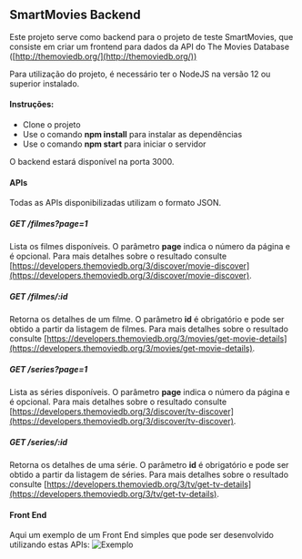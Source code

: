## SmartMovies Backend
Este projeto serve como backend para o projeto de teste SmartMovies, que consiste em criar um frontend para dados da API do The Movies Database ([http://themoviedb.org/](http://themoviedb.org/))

Para utilização do projeto, é necessário ter o NodeJS na versão 12 ou superior instalado.

#### Instruções:
- Clone o projeto
- Use o comando **npm install** para instalar as dependências
- Use o comando **npm start** para iniciar o servidor

O backend estará disponível na porta 3000.

#### APIs
Todas as APIs disponibilizadas utilizam o formato JSON.

##### GET /filmes?page=1
Lista os filmes disponíveis. O parâmetro **page** indica o número da página e é opcional. Para mais detalhes sobre o resultado consulte [https://developers.themoviedb.org/3/discover/movie-discover](https://developers.themoviedb.org/3/discover/movie-discover).

##### GET /filmes/:id
Retorna os detalhes de um filme. O parâmetro **id** é obrigatório e pode ser obtido a partir da listagem de filmes. Para mais detalhes sobre o resultado consulte [https://developers.themoviedb.org/3/movies/get-movie-details](https://developers.themoviedb.org/3/movies/get-movie-details).

##### GET /series?page=1
Lista as séries disponíveis. O parâmetro **page** indica o número da página e é opcional. Para mais detalhes sobre o resultado consulte [https://developers.themoviedb.org/3/discover/tv-discover](https://developers.themoviedb.org/3/discover/tv-discover).

##### GET /series/:id
Retorna os detalhes de uma série. O parâmetro **id** é obrigatório e pode ser obtido a partir da listagem de séries. Para mais detalhes sobre o resultado consulte [https://developers.themoviedb.org/3/tv/get-tv-details](https://developers.themoviedb.org/3/tv/get-tv-details).

#### Front End
Aqui um exemplo de um Front End simples que pode ser desenvolvido utilizando estas APIs:
![Exemplo](https://github.com/Wesley-Alves/smartmovies-backend/blob/master/smartmovies.gif?raw=true)

